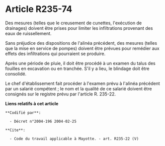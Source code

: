 # Article R235-74

Des mesures (telles que le creusement de cunettes, l'exécution de drainages) doivent être prises pour limiter les
infiltrations provenant des eaux de ruissellement.

Sans préjudice des dispositions de l'alinéa précédent, des mesures (telles que la mise en service de pompes) doivent être
prévues pour remédier aux effets des infiltrations qui pourraient se produire.

Après une période de pluie, il doit être procédé à un examen du talus des fouilles en excavation ou en tranchée. S'il y a
lieu, le blindage doit être consolidé.

Le chef d'établissement fait procéder à l'examen prévu à l'alinéa précédent par un salarié compétent ; le nom et la qualité
de ce salarié doivent être consignés sur le registre prévu par l'article R. 235-22.

**Liens relatifs à cet article**

	**Codifié par**:

	  - Décret n°2004-196 2004-02-25

	**Cite**:

	  - Code du travail applicable à Mayotte. - art. R235-22 (V)
